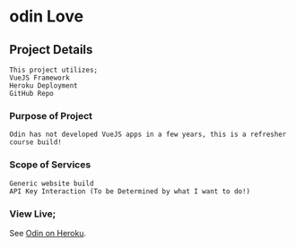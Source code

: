 # odin Love

## Project Details
```
This project utilizes;  
VueJS Framework  
Heroku Deployment  
GitHub Repo  
```

### Purpose of Project
```
Odin has not developed VueJS apps in a few years, this is a refresher course build!
```

### Scope of Services
```
Generic website build  
API Key Interaction (To be Determined by what I want to do!)  
```

### View Live;
See [Odin on Heroku](http://www.odin-love.herokuapp.com).

